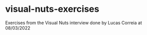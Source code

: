 # visual-nuts-exercises
Exercises from the Visual Nuts interview done by Lucas Correia at 08/03/2022
